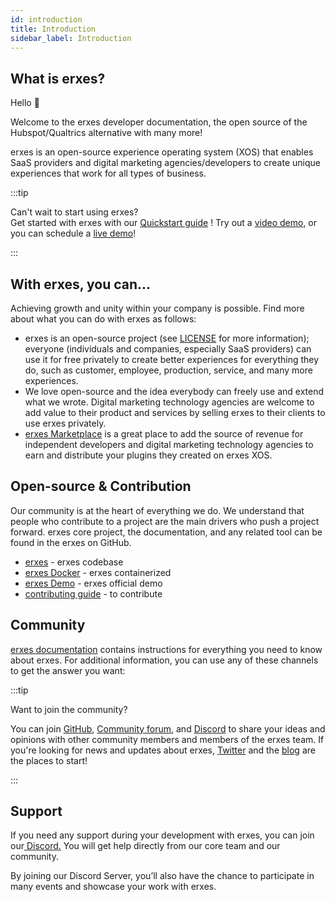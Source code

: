 ```yaml
---
id: introduction
title: Introduction
sidebar_label: Introduction
---
```


## What is erxes?

Hello 👋

Welcome to the erxes developer documentation, the open source of the Hubspot/Qualtrics alternative with many more!

erxes is an open-source experience operating system (XOS) that enables SaaS providers and digital marketing agencies/developers to create unique experiences that work for all types of business.

:::tip

Can't wait to start using erxes?  
Get started with erxes with our <a href="" >Quickstart guide</a> ! Try out a <a href="">video demo</a>, or you can schedule a <a href="https://xosdemo.erxes.io/" target="_blank">live demo</a>!

:::

## With erxes, you can...

Achieving growth and unity within your company is possible. Find more about what you can do with erxes as follows:

- erxes is an open-source project (see <a href="https://github.com/erxes/erxes/blob/master/LICENSE.md" target="_blank">LICENSE</a> for more information); everyone (individuals and companies, especially SaaS providers) can use it for free privately to create better experiences for everything they do, such as customer, employee, production, service, and many more experiences.
- We love open-source and the idea everybody can freely use and extend what we wrote. Digital marketing technology agencies are welcome to add value to their product and services by selling erxes to their clients to use erxes privately.
- <a href="https://erxes.io/marketplace" target="_blank">erxes Marketplace</a> is a great place to add the source of revenue for independent developers and digital marketing technology agencies to earn and distribute your plugins they created on erxes XOS.

## Open-source & Contribution

Our community is at the heart of everything we do. We understand that people who contribute to a project are the main drivers who push a project forward. erxes core project, the documentation, and any related tool can be found in the erxes on GitHub.

- <a href="https://github.com/erxes/erxes" target="_blank">erxes</a> - erxes codebase
- <a href="https://www.erxes.org/installation/docker" target="_blank">erxes Docker</a> - erxes containerized
- <a href="https://xosdemo.erxes.io/" target="_blank">erxes Demo</a> - erxes official demo
- <a href="https://www.erxes.org/getting-started/contributing-guide" target="_blank">contributing guide</a> - to contribute

## Community

<a href="https://www.erxes.org/overview/deployment-overview" target="_blank">erxes documentation</a> contains instructions for everything you need to know about erxes. For additional information, you can use any of these channels to get the answer you want:

:::tip

Want to join the community?

You can join <a href="https://github.com/erxes/erxes" target="_blank">GitHub</a>, <a href="https://github.com/erxes/erxes/discussions" > Community forum</a>, and <a href="https://discord.com/invite/aaGzy3gQK5" > Discord</a> to share your ideas and opinions with other community members and members of the erxes team. If you're looking for news and updates about erxes, <a href="https://twitter.com/erxesHQ" target="_blank">Twitter</a> and the <a href="https://erxes.io/blog" target="_blank">blog</a> are the places to start!

:::

## Support

If you need any support during your development with erxes, you can join our<a href="https://discord.com/invite/aaGzy3gQK5" > Discord.</a> You will get help directly from our core team and our community.

By joining our Discord Server, you’ll also have the chance to participate in many events and showcase your work with erxes.
